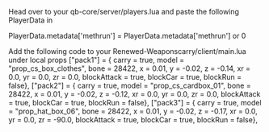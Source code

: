 Head over to your qb-core/server/players.lua and paste the following PlayerData in

PlayerData.metadata['methrun'] = PlayerData.metadata['methrun'] or 0


Add the following code to your Renewed-Weaponscarry/client/main.lua under local props
 ["pack1"]                     = { carry = true,   model = "prop_cs_box_clothes",   bone = 28422, x = 0.01,  y = -0.02, z = -0.14, xr = 0.0, yr = 0.0,   zr = 0.0,    blockAttack = true, blockCar = true, blockRun = false},
  ["pack2"]                     = { carry = true,   model = "prop_cs_cardbox_01",    bone = 28422, x = 0.01,  y = -0.02, z = -0.12, xr = 0.0, yr = 0.0,   zr = 0.0,    blockAttack = true, blockCar = true, blockRun = false},
  ["pack3"]                     = { carry = true,   model = "prop_hat_box_06",       bone = 28422, x = 0.01,  y = -0.02, z = -0.17, xr = 0.0, yr = 0.0,   zr = -90.0,  blockAttack = true, blockCar = true, blockRun = false},